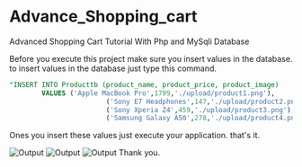 # Advance_Shopping_cart
Advanced Shopping Cart Tutorial With Php and MySqli Database

Before you execute this project make sure you insert values in the database.
to insert values in the database just type this command.

```sql
"INSERT INTO Producttb (product_name, product_price, product_image)
        VALUES ('Apple MacBook Pro',1799,'./upload/product1.png'),
                        ('Sony E7 Headphones',147,'./upload/product2.png'),
                        ('Sony Xperia Z4',459,'./upload/product3.png'),
                        ('Samsung Galaxy A50',278,'./upload/product4.png')";
```

Ones you insert these values just execute your application.
that's it.

![Output](https://github.com/ahmed-dev-tech/Shopping-Cart-Using-Php-and-MySql-Database/blob/main/New%20folder/WhatsApp%20Image%202021-08-21%20at%2011.17.32%20PM.jpeg)
![Output](https://github.com/ahmed-dev-tech/Shopping-Cart-Using-Php-and-MySql-Database/blob/main/New%20folder/WhatsApp%20Image%202021-08-21%20at%2011.18.14%20PM.jpeg)
![Output](https://github.com/ahmed-dev-tech/Shopping-Cart-Using-Php-and-MySql-Database/blob/main/New%20folder/WhatsApp%20Image%202021-08-21%20at%2011.18.59%20PM.jpeg)
Thank you.
